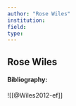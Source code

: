 ```yaml
---
author: "Rose Wiles"
institution:
field:
type:
---
```


## Rose Wiles
#### Bibliography:

![[@Wiles2012-ef]]
